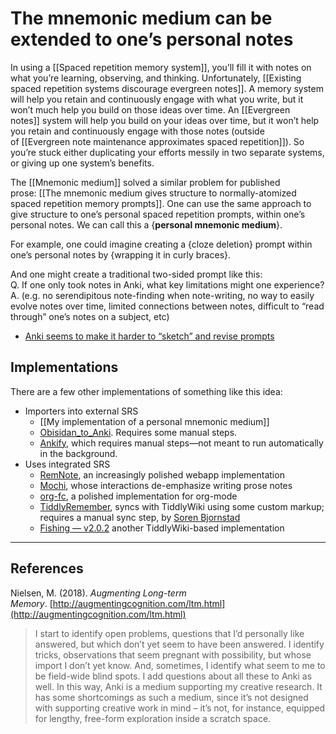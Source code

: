 # The mnemonic medium can be extended to one’s personal notes

In using a [[Spaced repetition memory system]], you’ll fill it with notes on what you’re learning, observing, and thinking. Unfortunately, [[Existing spaced repetition systems discourage evergreen notes]]. A memory system will help you retain and continuously engage with what you write, but it won’t much help you build on those ideas over time. An [[Evergreen notes]] system will help you build on your ideas over time, but it won’t help you retain and continuously engage with those notes (outside of [[Evergreen note maintenance approximates spaced repetition]]). So you’re stuck either duplicating your efforts messily in two separate systems, or giving up one system’s benefits.

The [[Mnemonic medium]] solved a similar problem for published prose: [[The mnemonic medium gives structure to normally-atomized spaced repetition memory prompts]]. One can use the same approach to give structure to one’s personal spaced repetition prompts, within one’s personal notes. We can call this a {**personal mnemonic medium**}.

For example, one could imagine creating a {cloze deletion} prompt within one’s personal notes by {wrapping it in curly braces}.

And one might create a traditional two-sided prompt like this:  
Q. If one only took notes in Anki, what key limitations might one experience?  
A. (e.g. no serendipitous note-finding when note-writing, no way to easily evolve notes over time, limited connections between notes, difficult to “read through” one’s notes on a subject, etc)

- [Anki seems to make it harder to “sketch” and revise prompts](https://notes.andymatuschak.org/zXiWsZY761uNMUKeMEqNVqi)

## Implementations

There are a few other implementations of something like this idea:

- Importers into external SRS
    - [[My implementation of a personal mnemonic medium]]
    - [Obisidan_to_Anki](https://github.com/Pseudonium/Obsidian_to_Anki). Requires some manual steps.
    - [Ankify](https://github.com/kangruixiang/Ankify), which requires manual steps—not meant to run automatically in the background.
- Uses integrated SRS
    - [RemNote](https://notes.andymatuschak.org/zvZiz35n9aN8RJSEoa4yE5), an increasingly polished webapp implementation
    - [Mochi](https://notes.andymatuschak.org/zMxXQHmTuLN9mKA46RPpqJs), whose interactions de-emphasize writing prose notes
    - [org-fc](https://www.leonrische.me/fc/index.html), a polished implementation for org-mode
    - [TiddlyRemember](https://github.com/sobjornstad/TiddlyRemember), syncs with TiddlyWiki using some custom markup; requires a manual sync step, by [Soren Bjornstad](https://notes.andymatuschak.org/zB2cf1tzHqvLRg5Px4rBNbq)
    - [Fishing — v2.0.2](https://oflg.github.io/fishing/) another TiddlyWiki-based implementation

---

## References

Nielsen, M. (2018). _Augmenting Long-term Memory_. [http://augmentingcognition.com/ltm.html](http://augmentingcognition.com/ltm.html)

> I start to identify open problems, questions that I’d personally like answered, but which don’t yet seem to have been answered. I identify tricks, observations that seem pregnant with possibility, but whose import I don’t yet know. And, sometimes, I identify what seem to me to be field-wide blind spots. I add questions about all these to Anki as well. In this way, Anki is a medium supporting my creative research. It has some shortcomings as such a medium, since it’s not designed with supporting creative work in mind – it’s not, for instance, equipped for lengthy, free-form exploration inside a scratch space.